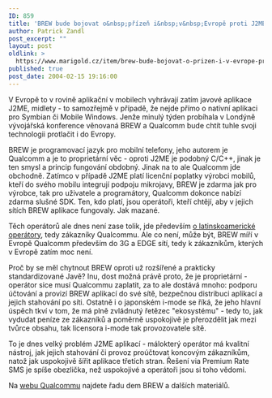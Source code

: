 ```yaml
---
ID: 859
title: 'BREW bude bojovat o&nbsp;přízeň i&nbsp;v&nbsp;Evropě proti J2ME'
author: Patrick Zandl
post_excerpt: ""
layout: post
oldlink: >
  https://www.marigold.cz/item/brew-bude-bojovat-o-prizen-i-v-evrope-proti-j2me
published: true
post_date: 2004-02-15 19:16:00
---
```

<p>
V Evropě to v rovině aplikační v mobilech vyhrávají zatím javové aplikace J2ME, midlety - to samozřejmě v případě, že nejde přímo o nativní aplikaci pro Symbian či Mobile Windows. Jenže minulý týden probíhala v Londýně vývojářská konference věnovaná BREW a Qualcomm bude chtít tuhle svoji technologii protlačit i do Evropy.</p>

<p>
BREW je programovací jazyk pro mobilní telefony, jeho autorem je Qualcomm a je to proprietární věc  - oproti J2ME je podobný C/C++, jinak je ten smysl a princip fungování obdobný. Jinak na to ale Qualcomm jde obchodně. Zatímco v případě J2ME platí licenční poplatky výrobci mobilů, kteří do svého mobilu integrují podpoju mikrojavy, BREW je zdarma jak pro výrobce, tak pro uživatele a programátory, Qualcomm dokonce nabízí zdarma slušné SDK. Ten, kdo platí, jsou operátoři, kteří chtějí, aby v jejich sítích BREW aplikace fungovaly. Jak mazané. </p>

<p>
Těch operátorů ale dnes není zase tolik, jde především <a href="http://www.qualcomm.com/brew/developer/resources/ad/devices_op.html"target="_blank">o latinskoamerické operátory</a>, tedy zákazníky Qualcommu. Ale co není, může být, BREW míří v Evropě Qualcomm především do 3G a EDGE sítí, tedy k zákazníkům, kterých v Evropě zatím moc není.</p>

<p>
Proč by se měl chytnout BREW oproti už rozšířené a prakticky standardizované Javě? Inu, dost možná právě proto, že je proprietární - operátor sice musí Qualcommu zaplatit, za to ale dostává mnoho: podporu účtování a provizí BREW aplikací do své sítě, bezpečnou distribuci aplikací a jejich stahování po síti. Ostatně i o japonském i-mode se říká, že jeho hlavní úspěch tkví v tom, že má plně zvládnutý řetězec "ekosystému" - tedy to, jak vydudat peníze ze zákazníků a poměrně uspokojivě je přerozdělit jak mezi tvůrce obsahu, tak licensora i-mode tak provozovatele sítě. </p>

<p>
To je dnes velký problém J2ME aplikací - málokterý operátor má kvalitní nástroj, jak jejich stahování či provoz proúčtovat koncovým zákazníkům, natož jak uspokojivě šířit aplikace třetích stran. Řešení via Premium Rate SMS je spíše obezlička, než uspokojivé a operátoři jsou si toho vědomi. </p>

<p>
Na <a href="http://www.qualcomm.com/brew/">webu Qualcommu</a> najdete řadu dem BREW a dalších materiálů. </p>
